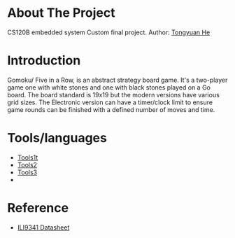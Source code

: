 # About The Project
CS120B embedded system Custom final project.
Author: [Tongyuan He](https://github.com/the1323) 

# Introduction
Gomoku/ Five in a Row, is an abstract strategy board game. It's a two-player game
one with white stones and one with black stones played on a Go board. The board
standard is 19x19 but the modern versions have various grid sizes. The Electronic
version can have a timer/clock limit to ensure game rounds can be finished with a
defined number of moves and time.

# Tools/languages
* [Tools1t](https://nextjs.org/)
* [Tools2](https://reactjs.org/)
* [Tools3](https://vuejs.org/)
* 
# Reference 
* [ILI9341 Datasheet](https://cdn-shop.adafruit.com/datasheets/ILI9341.pdf)
